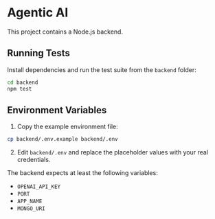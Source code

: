 # Agentic AI

This project contains a Node.js backend.

## Running Tests

Install dependencies and run the test suite from the `backend` folder:

```bash
cd backend
npm test
```

## Environment Variables

1. Copy the example environment file:

```bash
cp backend/.env.example backend/.env
```

2. Edit `backend/.env` and replace the placeholder values with your real credentials.

The backend expects at least the following variables:

- `OPENAI_API_KEY`
- `PORT`
- `APP_NAME`
- `MONGO_URI`

